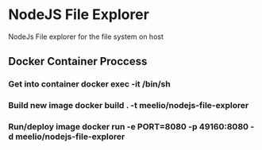 # NodeJS File Explorer
NodeJs File explorer for the file system on host



## Docker Container Proccess

### Get into container docker exec -it <container-id> /bin/sh
### Build new image docker build . -t meelio/nodejs-file-explorer
### Run/deploy image docker run -e PORT=8080 -p 49160:8080 -d meelio/nodejs-file-explorer